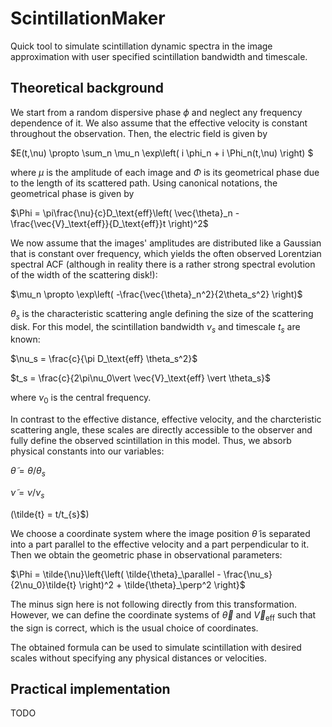 # ScintillationMaker
Quick tool to simulate scintillation dynamic spectra in the image approximation with user specified scintillation bandwidth and timescale.

## Theoretical background
We start from a random dispersive phase $\phi$ and neglect any frequency dependence of it. We also assume that the effective velocity is constant throughout the observation. Then, the electric field is given by

$E(t,\nu) \propto \sum_n \mu_n \exp\left( i \phi_n + i \Phi_n(t,\nu) \right) $

where $\mu$ is the amplitude of each image and $\Phi$ is its geometrical phase due to the length of its scattered path. Using canonical notations, the geometrical phase is given by

$\Phi = \pi\frac{\nu}{c}D_\text{eff}\left( \vec{\theta}_n - \frac{\vec{V}_\text{eff}}{D_\text{eff}}t \right)^2$

We now assume that the images' amplitudes are distributed like a Gaussian that is constant over frequency, which yields the often observed Lorentzian spectral ACF (although in reality there is a rather strong spectral evolution of the width of the scattering disk!):

$\mu_n \propto \exp\left( -\frac{\vec{\theta}_n^2}{2\theta_s^2} \right)$

$\theta_s$ is the characteristic scattering angle defining the size of the scattering disk.
For this model, the scintillation bandwidth $\nu_s$ and timescale $t_s$ are known:

$\nu_s = \frac{c}{\pi D_\text{eff} \theta_s^2}$

$t_s = \frac{c}{2\pi\nu_0\vert \vec{V}_\text{eff} \vert \theta_s}$

where $\nu_0$ is the central frequency.

In contrast to the effective distance, effective velocity, and the charcteristic scattering angle, these scales are directly accessible to the observer and fully define the observed scintillation in this model. Thus, we absorb physical constants into our variables:

$\tilde{\theta} = \theta/\theta_s$

$\tilde{\nu} = \nu/\nu_s$

\(\tilde{t} = t/t_{s}$\)

We choose a coordinate system where the image position $\tilde{\theta}$ is separated into a part parallel to the effective velocity and a part perpendicular to it. Then we obtain the geometric phase in observational parameters:

$\Phi = \tilde{\nu}\left{\left( \tilde{\theta}_\parallel - \frac{\nu_s}{2\nu_0}\tilde{t} \right)^2 + \tilde{\theta}_\perp^2 \right}$

The minus sign here is not following directly from this transformation. However, we can define the coordinate systems of $\vec{\theta}$ and $\vec{V}_\text{eff}$ such that the sign is correct, which is the usual choice of coordinates.

The obtained formula can be used to simulate scintillation with desired scales without specifying any  physical distances or velocities.

## Practical implementation
TODO
